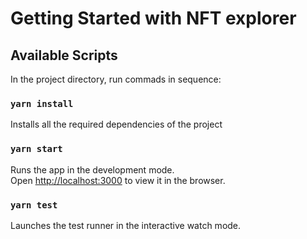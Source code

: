 # Getting Started with NFT explorer

## Available Scripts

In the project directory, run commads in sequence:

### `yarn install`

Installs all the required dependencies of the project

### `yarn start`

Runs the app in the development mode.\
Open [http://localhost:3000](http://localhost:3000) to view it in the browser.

### `yarn test`

Launches the test runner in the interactive watch mode.
